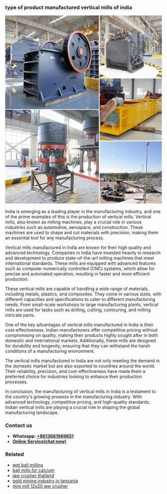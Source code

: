 <h3>type of product manufactured vertical mills of india</h3><img src='1708587469.jpg' alt=''><p>India is emerging as a leading player in the manufacturing industry, and one of the prime examples of this is the production of vertical mills. Vertical mills, also known as milling machines, play a crucial role in various industries such as automotive, aerospace, and construction. These machines are used to shape and cut materials with precision, making them an essential tool for any manufacturing process.</p><p>Vertical mills manufactured in India are known for their high quality and advanced technology. Companies in India have invested heavily in research and development to produce state-of-the-art milling machines that meet international standards. These mills are equipped with advanced features such as computer numerically controlled (CNC) systems, which allow for precise and automated operation, resulting in faster and more efficient production.</p><p>These vertical mills are capable of handling a wide range of materials, including metals, plastics, and composites. They come in various sizes, with different capacities and specifications to cater to different manufacturing needs. From small-scale workshops to large manufacturing plants, vertical mills are used for tasks such as drilling, cutting, contouring, and milling intricate parts.</p><p>One of the key advantages of vertical mills manufactured in India is their cost-effectiveness. Indian manufacturers offer competitive pricing without compromising on quality, making their products highly sought after in both domestic and international markets. Additionally, these mills are designed for durability and longevity, ensuring that they can withstand the harsh conditions of a manufacturing environment.</p><p>The vertical mills manufactured in India are not only meeting the demand in the domestic market but are also exported to countries around the world. Their reliability, precision, and cost-effectiveness have made them a preferred choice for industries looking to enhance their production processes.</p><p>In conclusion, the manufacturing of vertical mills in India is a testament to the country's growing prowess in the manufacturing industry. With advanced technology, competitive pricing, and high-quality standards, Indian vertical mills are playing a crucial role in shaping the global manufacturing landscape.</p><h3>Contact us</h3><ul><li><strong>Whatsapp:&nbsp;<a href="https://wa.me/8613661969651">+8613661969651</a></strong></li><li><a href="https://swt.shibang-china.com/?git&amp;zhl&amp;type of product manufactured vertical mills of india"><strong>Online Service(chat now)</strong></a></li></ul><h3>Related</h3><ul><li><a href='wet ball milling.md'>wet ball milling</a></li><li><a href='ball mills for calcium.md'>ball mills for calcium</a></li><li><a href='jaw crusher thailand.md'>jaw crusher thailand</a></li><li><a href='gold mining industry in tanzania.md'>gold mining industry in tanzania</a></li><li><a href='mini mill 12x20 jaw crusher.md'>mini mill 12x20 jaw crusher</a></li></ul>